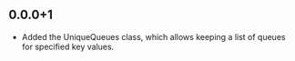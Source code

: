 ## 0.0.0+1

- Added the UniqueQueues class, which allows keeping a list of queues for specified key values.